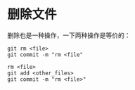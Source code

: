 # 删除文件



删除也是一种操作，一下两种操作是等价的：

```shell
git rm <file>
git commit -m "rm <file"
```

```shell
rm <file>
git add <other_files>
git commit -m "rm <file>"
```

